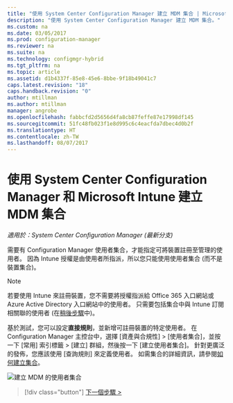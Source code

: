 ```yaml
---
title: "使用 System Center Configuration Manager 建立 MDM 集合 | Microsoft Docs"
description: "使用 System Center Configuration Manager 建立 MDM 集合。"
ms.custom: na
ms.date: 03/05/2017
ms.prod: configuration-manager
ms.reviewer: na
ms.suite: na
ms.technology: configmgr-hybrid
ms.tgt_pltfrm: na
ms.topic: article
ms.assetid: d1b4337f-85e8-45e6-8bbe-9f18b49041c7
caps.latest.revision: "18"
caps.handback.revision: "0"
author: mtillman
ms.author: mtillman
manager: angrobe
ms.openlocfilehash: fabbcfd2d5656d4fa8cb87feffe87e17998df145
ms.sourcegitcommit: 51fc48fb023f1e8d995c6c4eacfda7dbec4d0b2f
ms.translationtype: HT
ms.contentlocale: zh-TW
ms.lasthandoff: 08/07/2017
---
```

# <a name="create-an-mdm-collection-with-system-center-configuration-manager-and-microsoft-intune"></a>使用 System Center Configuration Manager 和 Microsoft Intune 建立 MDM 集合

*適用於：System Center Configuration Manager (最新分支)*

需要有 Configuration Manager 使用者集合，才能指定可將裝置註冊至管理的使用者。 因為 Intune 授權是由使用者所指派，所以您只能使用使用者集合 (而不是裝置集合)。

> [!NOTE]
> 若要使用 Intune 來註冊裝置，您不需要將授權指派給 Office 365 入口網站或 Azure Active Directory 入口網站中的使用者。 只需要包括集合中與 Intune 訂閱相關聯的使用者 (在[稍後步驟](configure-intune-subscription.md)中)。

基於測試，您可以設定**直接規則**，並新增可註冊裝置的特定使用者。 在 Configuration Manager 主控台中，選擇 [資產與合規性] > [使用者集合]，並按一下 [常用] 索引標籤 > [建立] 群組，然後按一下 [建立使用者集合]。 針對更廣泛的發佈，您應該使用 [查詢規則] 來定義使用者。 如需集合的詳細資訊，請參閱[如何建立集合](https://technet.microsoft.com/library/mt629371.aspx)。

![建立 MDM 的使用者集合](../media/mdm-create-user-collection.png)

> [!div class="button"]
[下一個步驟 >](confirm-dns.md)

